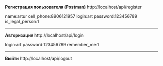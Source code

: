 **Регистрация пользователя (Postman)**
http://localhost/api/register

name:artur
cell_phone:8906121957
login:art
password:123456789
is_legal_person:1

---

**Авторизация**
http://localhost/api/login

login:art
password:123456789
remember_me:1

---

**Выйти**
http://localhost/api/logout
